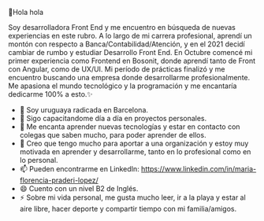 👋Hola hola

Soy desarrolladora Front End y me encuentro en búsqueda de nuevas experiencias en este rubro.
A lo largo de mi carrera profesional, aprendí un montón con respecto a Banca/Contabilidad/Atención, y en el 2021 decidí cambiar de rumbo y estudiar Desarrollo Front End. En Octubre comencé mi primer experiencia como Frontend en Bosonit, donde aprendí tanto de Front con Angular, como de UX/UI. Mi período de prácticas finalizó y me encuentro buscando una empresa donde desarrollarme profesionalmente.
Me apasiona el mundo tecnológico y la programación y me encantaría dedicarme 100% a esto.✨

- 🔭 Soy uruguaya radicada en Barcelona.
- 🌱 Sigo capacitandome día a día en proyectos personales. 
- 👯 Me encanta aprender nuevas tecnologías y estar en contacto con colegas que saben mucho, para poder aprender de ellos.
- 🤔 Creo que tengo mucho para aportar a una organización y estoy muy motivada en aprender y desarrollarme, tanto en lo profesional como en lo personal.
- 📫 Pueden encontrarme en LinkedIn:
  https://www.linkedin.com/in/maria-florencia-praderi-lopez/
- 😄 Cuento con un nivel B2 de Inglés.
- ⚡ Sobre mi vida personal, me gusta mucho leer, ir a la playa y estar al aire libre, hacer deporte y compartir tiempo con mi familia/amigos.

